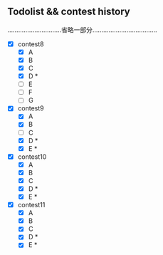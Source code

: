 ## Todolist && contest history
…………………………省略一部分………………………………
- [x] contest8 
    - [x]  A
    - [x]  B
    - [x]  C
    - [x]  D \*
    - [ ]  E
    - [ ]  F
    - [ ]  G
- [x] contest9
    - [x]  A 
    - [x]  B
    - [ ]  C
    - [x]  D \*
    - [x]  E \*
- [x] contest10
	- [x]  A
	- [x]  B
	- [x]  C
	- [x]  D \*
	- [x]  E \*
- [x] contest11
	- [x]  A
	- [x]  B
	- [x]  C
	- [x]  D \*
	- [x]  E \*
